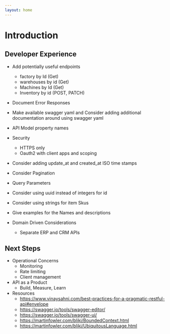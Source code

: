 ```yaml
---
layout: home
---
```


# Introduction


## Developer Experience
- Add potentially useful endpoints
  - factory by Id (Get)
  - warehouses by id (Get)
  - Machines by Id (Get)
  - Inventory by id (POST, PATCH)

- Document Error Responses
- Make available swagger yaml and Consider adding additional documentation around using swagger yaml
- API Model property names
- Security
  - HTTPS only
  - Oauth2 with client apps and scoping
- Consider adding update_at and created_at ISO time stamps
- Consider Pagination
- Query Parameters
- Consider using uuid instead of integers for id
- Consider using strings for item Skus
- Give examples for the Names and descriptions
- Domain Driven Considerations
  - Separate ERP and CRM APIs

## Next Steps
- Operational Concerns
  - Monitoring
  - Rate limiting
  - Client management
- API as a Product
  - Build, Measure, Learn
- Resources
  - https://www.vinaysahni.com/best-practices-for-a-pragmatic-restful-api#envelope
  - https://swagger.io/tools/swagger-editor/
  - https://swagger.io/tools/swagger-ui/
  - https://martinfowler.com/bliki/BoundedContext.html
  - https://martinfowler.com/bliki/UbiquitousLanguage.html

